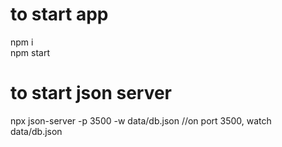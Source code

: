 # to start app

npm i <br/>
npm start

# to start json server
npx json-server -p 3500 -w data/db.json
//on port 3500, watch data/db.json 